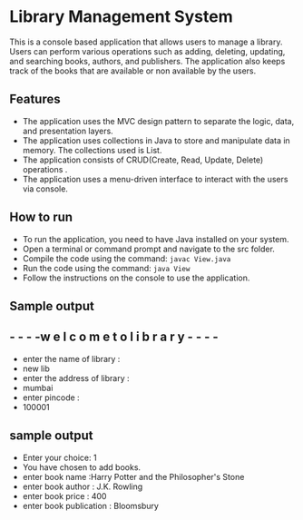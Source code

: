 # Library Management System

This is a console based application that allows users to manage a library. Users can perform various operations such as adding, deleting, updating, and searching books, authors, and publishers. The application also keeps track of the books that are available or non available by the users.

## Features

- The application uses the MVC design pattern to separate the logic, data, and presentation layers.
- The application uses collections in Java to store and manipulate data in memory. The collections used is List.
- The application consists of CRUD(Create, Read, Update, Delete) operations .
- The application uses a menu-driven interface to interact with the users via console.

## How to run

- To run the application, you need to have Java installed on your system.
- Open a terminal or command prompt and navigate to the src folder.
- Compile the code using the command: `javac View.java`
- Run the code using the command: `java View`
- Follow the instructions on the console to use the application.

## Sample output

## - - - -w e l c o m e  t o  l i b r a r y - - - -
- enter the name of library : 
- new lib
- enter the address of library : 
- mumbai
- enter pincode : 
- 100001

## sample output 
- Enter your choice: 1
- You have chosen to add books.
- enter book name :Harry Potter and the Philosopher's Stone
- enter book author : J.K. Rowling
- enter book price : 400
- enter book publication : Bloomsbury


